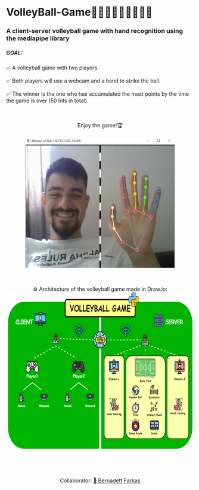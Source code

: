 # VolleyBall-Game👋🏻👩‍💻🏐👨‍💻👋🏻
### A client-server volleyball game with hand recognition using the mediapipe library
##### GOAL:
✅ A volleyball game with two players. <br><br>
✅ Both players will use a webcam and a hand to strike the ball. <br><br>
✅ The winner is the one who has accumulated the most points by the time the game is over (50 hits in total). <br><br>
<br>
<p align="center">
Enjoy the game!🏆
<br><br>
<img src="https://github.com/AlexandruLuncan18/VolleyBall-Game/blob/bd9e3f77adf96caf66ded21993c48c56c4382f70/inputs/MicrosoftTeams-image%20(32).png" width="400" height="350"/>
</p>
<br>
<p>
<p align="center">
⚙ Architecture of the volleyball game made in Draw.io:
<img src="https://github.com/farkasberni8/Volleyball_game_with_hand_tracking/blob/6d15f5c99d2e0f8f10330073d74ec777c4bf4c43/inputs/volleyball_game_diagaram.png" width="700" height="430"/>
</p>
<br><br>
<p align="center">
Collaborator: <a href= "https://github.com/farkasberni8"> 👸 Bernadett Farkas</a>
  </p>
